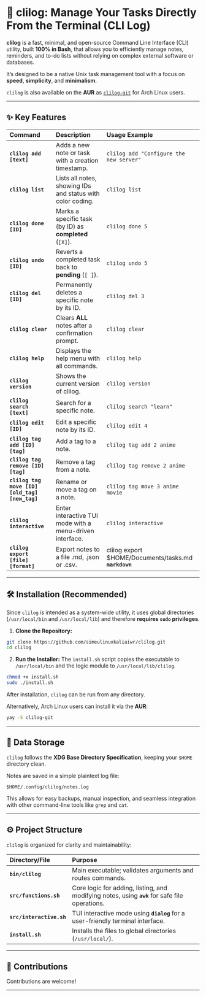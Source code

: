 # 🚀 clilog: Manage Your Tasks Directly From the Terminal (CLI Log)

**clilog** is a fast, minimal, and open-source Command Line Interface (CLI) utility, built **100% in Bash**, that allows you to efficiently manage notes, reminders, and to-do lists without relying on complex external software or databases.

It’s designed to be a native Unix task management tool with a focus on **speed**, **simplicity**, and **minimalism**.

`clilog` is also available on the **AUR** as [`clilog-git`](https://aur.archlinux.org/packages/clilog-git/) for Arch Linux users.

---

## ✨ Key Features

| Command | Description | Usage Example |
| :--- | :--- | :--- |
| **`clilog add [text]`** | Adds a new note or task with a creation timestamp. | `clilog add "Configure the new server"` |
| **`clilog list`** | Lists all notes, showing IDs and status with color coding. | `clilog list` |
| **`clilog done [ID]`** | Marks a specific task (by ID) as **completed** (`[X]`). | `clilog done 5` |
| **`clilog undo [ID]`** | Reverts a completed task back to **pending** (`[ ]`). | `clilog undo 5` |
| **`clilog del [ID]`** | Permanently deletes a specific note by its ID. | `clilog del 3` |
| **`clilog clear`** | Clears **ALL** notes after a confirmation prompt. | `clilog clear` |
| **`clilog help`** | Displays the help menu with all commands. | `clilog help` |
| **`clilog version`** | Shows the current version of clilog. | `clilog version` |
| **`clilog search [text]`** | Search for a specific note. | `clilog search "learn"` |
| **`clilog edit [ID]`** | Edit a specific note by its ID. | `clilog edit 4` |
| **`clilog tag add [ID] [tag]`** | Add a tag to a note. | `clilog tag add 2 anime` |
| **`clilog tag remove [ID] [tag]`** | Remove a tag from a note. | `clilog tag remove 2 anime` |
| **`clilog tag move [ID] [old_tag] [new_tag]`** | Rename or move a tag on a note. | `clilog tag move 3 anime movie` |
| **`clilog interactive`** | Enter interactive TUI mode with a menu-driven interface. | `clilog interactive` |
| **`clilog export [file] [format]`** | Export notes to a file .md, .json or .csv. | clilog export $HOME/Documents/tasks.md **`markdown`** |

---

## 🛠️ Installation (Recommended)

Since `clilog` is intended as a system-wide utility, it uses global directories (`/usr/local/bin` and `/usr/local/lib`) and therefore **requires `sudo` privileges**.

1. **Clone the Repository:**
```bash
git clone https://github.com/simeulinuxkaliaiwr/clilog.git
cd clilog
```

2. **Run the Installer:**
The `install.sh` script copies the executable to `/usr/local/bin` and the logic module to `/usr/local/lib/clilog`.
```bash
chmod +x install.sh
sudo ./install.sh
```

After installation, `clilog` can be run from any directory.

Alternatively, Arch Linux users can install it via the **AUR**:
```bash
yay -S clilog-git
```

---

## 💾 Data Storage

`clilog` follows the **XDG Base Directory Specification**, keeping your `$HOME` directory clean.

Notes are saved in a simple plaintext log file:

```
$HOME/.config/clilog/notes.log
```

This allows for easy backups, manual inspection, and seamless integration with other command-line tools like `grep` and `cat`.

---

## ⚙️ Project Structure

`clilog` is organized for clarity and maintainability:

| Directory/File | Purpose |
| :--- | :--- |
| **`bin/clilog`** | Main executable; validates arguments and routes commands. |
| **`src/functions.sh`** | Core logic for adding, listing, and modifying notes, using **`awk`** for safe file operations. |
| **`src/interactive.sh`** | TUI interactive mode using **`dialog`** for a user-friendly terminal interface. |
| **`install.sh`** | Installs the files to global directories (`/usr/local/`). |

---

## 🤝 Contributions

Contributions are welcome! 

---
